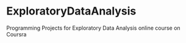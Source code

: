 # ExploratoryDataAnalysis
Programming Projects for Exploratory Data Analysis online course on Coursra
